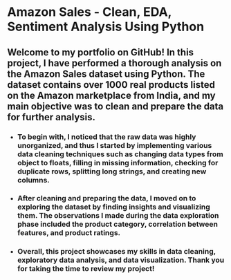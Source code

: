 # Amazon Sales - Clean, EDA, Sentiment Analysis Using Python

## Welcome to my portfolio on GitHub! In this project, I have performed a thorough analysis on the Amazon Sales dataset using Python. The dataset contains over 1000 real products listed on the Amazon marketplace from India, and my main objective was to clean and prepare the data for further analysis.

* ### To begin with, I noticed that the raw data was highly unorganized, and thus I started by implementing various data cleaning techniques such as changing data types from object to floats, filling in missing information, checking for duplicate rows, splitting long strings, and creating new columns.

* ### After cleaning and preparing the data, I moved on to exploring the dataset by finding insights and visualizing them. The observations I made during the data exploration phase included the product category, correlation between features, and product ratings.

* ### Overall, this project showcases my skills in data cleaning, exploratory data analysis, and data visualization. Thank you for taking the time to review my project!
